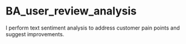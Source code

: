 # BA_user_review_analysis
I perform text sentiment analysis to address customer pain points and suggest improvements.
